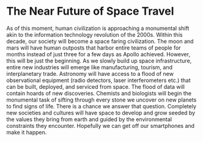 # The Near Future of Space Travel

As of this moment, human civilization is approaching a monumental shift akin to the information technology revolution of the 2000s. Within this decade, our society will become a space faring civilization. The moon and mars will have human outposts that harbor entire teams of people for months instead of just three for a few days as Apollo achieved. However, this will be just the beginning. As we slowly build up space infrastructure, entire new industries will emerge like manufacturing, tourism, and interplanetary trade. Astronomy will have access to a flood of new observational equipment (radio detectors, laser interferometers etc.) that can be built, deployed, and serviced from space. The flood of data will contain hoards of new discoveries. Chemists and biologists will begin the monumental task of sifting through every stone we uncover on new planets to find signs of life. There is a chance we answer that question. Completely new societies and cultures will have space to develop and grow seeded by the values they bring from earth and guided by the environmental constraints they encounter. Hopefully we can get off our smartphones and make it happen.
